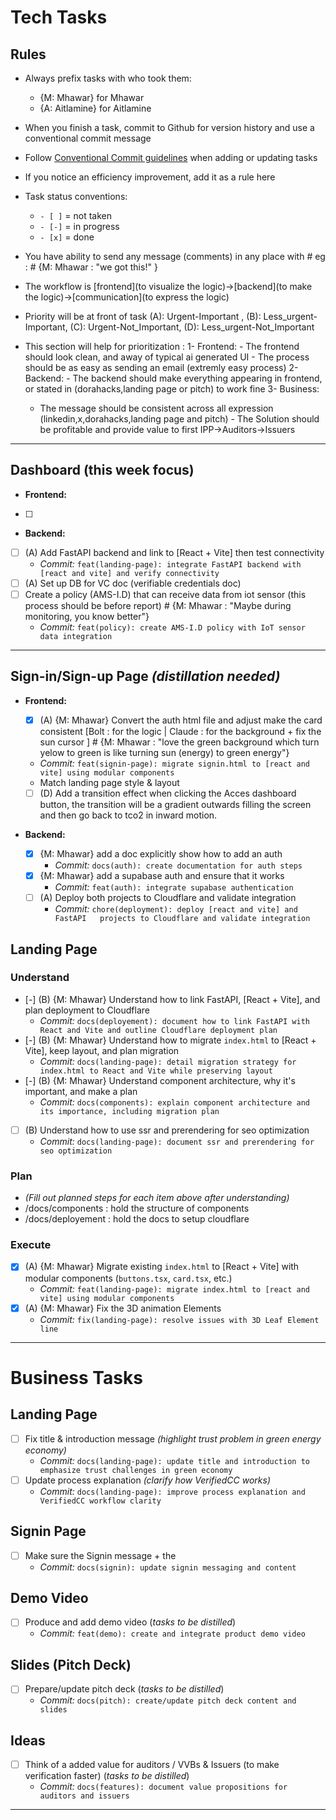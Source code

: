 # Tech Tasks

## Rules

- Always prefix tasks with who took them:
  - {M: Mhawar} for Mhawar
  - {A: Aitlamine} for Aitlamine
- When you finish a task, commit to Github for version history and use a conventional commit message
- Follow [Conventional Commit guidelines](https://www.conventionalcommits.org/en/v1.0.0/) when adding or updating tasks
- If you notice an efficiency improvement, add it as a rule here
- Task status conventions:
  - `- [ ]` = not taken
  - `- [-]` = in progress
  - `- [x]` = done
- You have ability to send any message (comments) in any place with # eg : # {M: Mhawar : "we got this!" }
- The workflow is [frontend](to visualize the logic)->[backend](to make the logic)->[communication](to express the logic)
- Priority will be at front of task (A): Urgent-Important , (B): Less_urgent-Important, (C): Urgent-Not_Important, (D): Less_urgent-Not_Important

- This section will help for prioritization :
  1- Frontend: - The frontend should look clean, and away of typical ai generated UI
              - The process should be as easy as sending an email (extremly easy process)
  2- Backend: - The backend should make everything appearing in frontend, or stated in (dorahacks,landing page or pitch) to work fine
  3- Business:
  - The message should be consistent across all expression (linkedin,x,dorahacks,landing page and pitch) - The Solution should be profitable and provide value to first IPP->Auditors->Issuers

---
## Dashboard (this week focus)

- **Frontend:**
- [ ] 
- **Backend:**
- [ ] (A) Add FastAPI backend and link to [React + Vite] then test connectivity
  - _Commit:_ `feat(landing-page): integrate FastAPI backend with [react and vite] and verify connectivity`
- [ ] (A) Set up DB for VC doc (verifiable credentials doc)
- [ ] Create a policy (AMS-I.D) that can receive data from iot sensor (this process should be before report) # {M: Mhawar : "Maybe during monitoring, you know better"}
  - _Commit:_ `feat(policy): create AMS-I.D policy with IoT sensor data integration`
---
## Sign-in/Sign-up Page _(distillation needed)_

- **Frontend:**
  - [x] (A) {M: Mhawar} Convert the auth html file and adjust make the card consistent [Bolt : for the logic | Claude : for the background + fix the sun cursor ] # {M: Mhawar : "love the green background which turn yelow to green is like turning sun (energy) to green energy"}
  - _Commit:_ `feat(signin-page): migrate signin.html to [react and vite] using modular components`
  - Match landing page style & layout
  - [ ] (D) Add a transition effect when clicking the Acces dashboard button, the transition will be a gradient outwards filling the screen and then go back to tco2 in inward motion.
- **Backend:**

  - [x] {M: Mhawar} add a doc explicitly show how to add an auth
    - _Commit:_ `docs(auth): create documentation for auth steps`
  - [x] {M: Mhawar} add a supabase auth and ensure that it works
    - _Commit:_ `feat(auth): integrate supabase authentication`   
  - [ ] (A) Deploy both projects to Cloudflare and validate integration
    - _Commit:_ `chore(deployment): deploy [react and vite] and FastAPI   projects to Cloudflare and validate integration`

## Landing Page

### Understand

- [-] (B) {M: Mhawar} Understand how to link FastAPI, [React + Vite], and plan deployment to Cloudflare
  - _Commit:_ `docs(deployement): document how to link FastAPI with React and Vite and outline Cloudflare deployment plan`
- [-] (B) {M: Mhawar} Understand how to migrate `index.html` to [React + Vite], keep layout, and plan migration
  - _Commit:_ `docs(landing-page): detail migration strategy for index.html to React and Vite while preserving layout`
- [-] (B) {M: Mhawar} Understand component architecture, why it's important, and make a plan
  - _Commit:_ `docs(components): explain component architecture and its importance, including migration plan`
- [ ] (B) Understand how to use ssr and prerendering for seo optimization
  - _Commit:_ `docs(landing-page): document ssr and prerendering for seo optimization`

### Plan

- _(Fill out planned steps for each item above after understanding)_
- /docs/components : hold the structure of components
- /docs/deployement : hold the docs to setup cloudflare

### Execute

- [x] (A) {M: Mhawar} Migrate existing `index.html` to [React + Vite] with modular components (`buttons.tsx`, `card.tsx`, etc.)
  - _Commit:_ `feat(landing-page): migrate index.html to [react and vite] using modular components`
- [x] (A) {M: Mhawar} Fix the 3D animation Elements
  - _Commit:_ `fix(landing-page): resolve issues with 3D Leaf Element line`

---

# Business Tasks

## Landing Page

- [ ] Fix title & introduction message _(highlight trust problem in green energy economy)_
  - _Commit:_ `docs(landing-page): update title and introduction to emphasize trust challenges in green economy`
- [ ] Update process explanation _(clarify how VerifiedCC works)_
  - _Commit:_ `docs(landing-page): improve process explanation and VerifiedCC workflow clarity`

## Signin Page

- [ ] Make sure the Signin message + the
  - _Commit:_ `docs(signin): update signin messaging and content`

## Demo Video

- [ ] Produce and add demo video (_tasks to be distilled_)
  - _Commit:_ `feat(demo): create and integrate product demo video`

## Slides (Pitch Deck)

- [ ] Prepare/update pitch deck (_tasks to be distilled_)
  - _Commit:_ `docs(pitch): create/update pitch deck content and slides`

## Ideas

- [ ] Think of a added value for auditors / VVBs & Issuers (to make verification faster) (_tasks to be distilled_)
  - _Commit:_ `docs(features): document value propositions for auditors and issuers`

---
